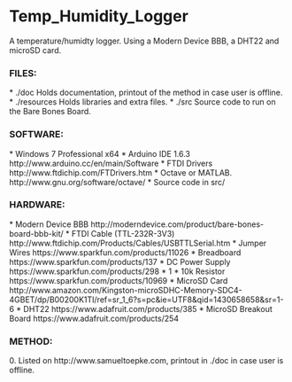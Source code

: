 # Temp_Humidity_Logger
A temperature/humidty logger. Using a Modern Device BBB, a DHT22 and microSD card.

<h3>FILES:</h3>
* ./doc        Holds documentation, printout of the method in case user is offline.
* ./resources  Holds libraries and extra files.
* ./src        Source code to run on the Bare Bones Board.

<h3>SOFTWARE:</h3>
* Windows 7 Professional x64 
* Arduino IDE 1.6.3          http://www.arduino.cc/en/main/Software
* FTDI Drivers               http://www.ftdichip.com/FTDrivers.htm
* Octave or MATLAB.          http://www.gnu.org/software/octave/
* Source code in src/

<h3>HARDWARE:</h3>
* Modern Device BBB         http://moderndevice.com/product/bare-bones-board-bbb-kit/
* FTDI Cable (TTL-232R-3V3) http://www.ftdichip.com/Products/Cables/USBTTLSerial.htm
* Jumper Wires              https://www.sparkfun.com/products/11026
* Breadboard                https://www.sparkfun.com/products/137
* DC Power Supply           https://www.sparkfun.com/products/298
* 1 * 10k Resistor          https://www.sparkfun.com/products/10969
* MicroSD Card              http://www.amazon.com/Kingston-microSDHC-Memory-SDC4-4GBET/dp/B00200K1TI/ref=sr_1_6?s=pc&ie=UTF8&qid=1430658658&sr=1-6
* DHT22                     https://www.adafruit.com/products/385
* MicroSD Breakout Board    https://www.adafruit.com/products/254

<h3>METHOD:</h3>
  0. Listed on http://www.samueltoepke.com, printout in ./doc in case user is offline.